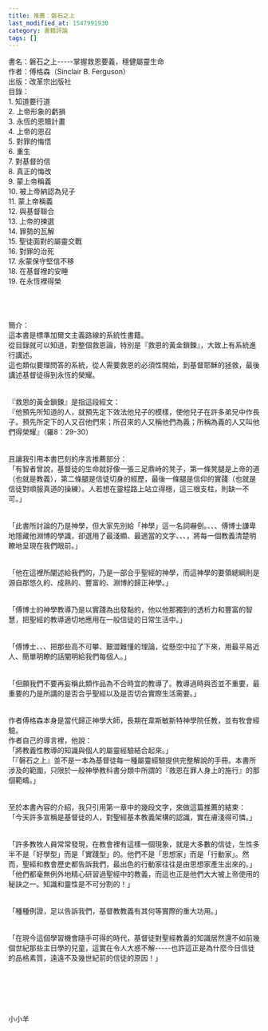 ```yaml
---
title: 推薦：磐石之上
last_modified_at: 1547991930
category: 書籍評論
tags: []
---
```


<p>書名：磐石之上-----掌握救恩要義，穩健屬靈生命<br/>作者：傅格森（Sinclair B. Ferguson）<br/>出版：改革宗出版社<br/><!--more-->目錄：<br/>1.	知道要行道<br/>2.	上帝形象的虧損<br/>3.	永恆的恩贖計畫<br/>4.	上帝的恩召<br/>5.	對罪的悔悟<br/>6.	重生<br/>7.	對基督的信<br/>8.	真正的悔改<br/>9.	蒙上帝稱義<br/>10.	被上帝納認為兒子<br/>11.	蒙上帝稱義<br/>12.	與基督聯合<br/>13.	上帝的揀選<br/>14.	罪勢的瓦解<br/>15.	聖徒面對的屬靈交戰<br/>16.	對罪的治死<br/>17.	永蒙保守堅信不移<br/>18.	在基督裡的安睡<br/>19.	在永恆裡得榮<br/><br/><br/><br/><br/>簡介：<br/>這本書是標準加爾文主義路線的系統性書籍。<br/>從目錄就可以知道，對整個救恩論，特別是『救恩的黃金鎖鍊』，大致上有系統進行講述。<br/>這也類似要理問答的系統，從人需要救恩的必須性開始，到基督耶穌的拯救，最後講述基督徒得到永恆的榮耀。<br/><br/><br/>『救恩的黃金鎖鍊』是指這段經文：<br/>『他預先所知道的人，就預先定下效法他兒子的模樣，使他兒子在許多弟兄中作長子。預先所定下的人又召他們來；所召來的人又稱他們為義；所稱為義的人又叫他們得榮耀』（羅8：29-30）<br/><br/><br/>且讓我引用本書巴刻的序言推薦部分：<br/>「有智者曾說，基督徒的生命就好像一張三足鼎峙的凳子，第一條凳腿是上帝的道（也就是教義），第二條腿是信徒切身的經歷，最後一條腿是信仰的實踐（也就是信徒對順服真道的操練）。人若想在靈程路上站立得穩，這三根支柱，則缺一不可。」<br/><br/><br/>「此書所討論的乃是神學，但大家先別給「神學」這一名詞嚇倒。、、、傅博士謙卑地隱藏他淵博的學識，卻選用了最淺顯、最適當的文字、、、，將每一個教義清楚明瞭地呈現在我們眼前。」<br/><br/><br/>「他在這裡所闡述給我們的，乃是一部合乎聖經的神學，而這神學的要領總綱則是源自那悠久的、成熟的、豐富的、淵博的歸正神學。」<br/><br/><br/>「傅博士的神學教導乃是以實踐為出發點的，他以他那獨到的透析力和豐富的智慧，把聖經的教導適切地應用在一般信徒的日常生活中。」<br/><br/><br/>「傅博士、、、把那些高不可攀、艱澀難懂的理論，從懸空中拉了下來，用最平易近人、簡單明瞭的話闡明給我們每個人。」<br/><br/><br/>「但願我們不要再妄稱此類作品為不合時宜的教導了。教導過時與否並不重要，最重要的乃是所講的是否合乎聖經以及是否切合實際生活需要。」<br/><br/><br/>作者傅格森本身是當代歸正神學大師，長期在韋斯敏斯特神學院任教，並有牧會經驗。<br/>作者自己的導言裡，他說：<br/>「將教義性教導的知識與個人的屬靈經驗結合起來。」<br/>「『磐石之上』並不是一本為基督徒每一種屬靈經驗提供完整解說的手冊。本書所涉及的範圍，只限於一般神學教科書分類中所謂的『救恩在罪人身上的施行』的那個範疇。」<br/><br/><br/>至於本書內容的介紹，我只引用第一章中的幾段文字，來做這篇推薦的結束：<br/>「今天許多宣稱是基督徒的人，對聖經基本教義架構的認識，實在膚淺得可憐。」<br/><br/><br/>「許多教牧人員常常發現，在教會裡有這樣一個現象，就是大多數的信徒，生性多半不是「好學型」而是「實踐型」的。他們不是「思想家」而是「行動家」。然而，聖經和教會歷史都告訴我們，最出色的行動家往往是由思想家產生出來的。」<br/>「他們都毫無例外地精心研習過聖經中的教義，而這也正是他們大大被上帝使用的秘訣之一。知識和靈性是不可分割的！」<br/><br/><br/>「種種例證，足以告訴我們，基督教教義有其何等實際的重大功用。」<br/><br/><br/>「在現今這個學習機會隨手可得的時代，基督徒對聖經教義的知識居然還不如前幾個世紀那些主日學的兒童，這實在令人大惑不解-----也許這正是為什麼今日信徒的品格素質，遠遠不及幾世紀前的信徒的原因！」<br/><br/><br/><br/><br/><br/><br/>小小羊<br/><br/><br/><br/><br/><br/><br/><br/><br/><br/>
</p>